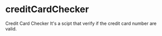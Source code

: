 # creditCardChecker

Credit Card Checker
It's a scipt that verify if the credit card number are valid.
